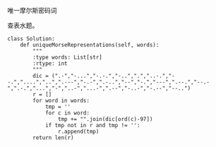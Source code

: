 唯一摩尔斯密码词

查表水题。

	class Solution:
	    def uniqueMorseRepresentations(self, words):
	        """
	        :type words: List[str]
	        :rtype: int
	        """
	        dic = (".-","-...","-.-.","-..",".","..-.","--.","....","..",".---","-.-",".-..","--","-.","---",".--.","--.-",".-.","...","-","..-","...-",".--","-..-","-.--","--..")
	        r = []
	        for word in words:
	            tmp = ''
	            for c in word:
	                tmp += "".join(dic[ord(c)-97])
	            if tmp not in r and tmp != '':
	                r.append(tmp)
	        return len(r)
